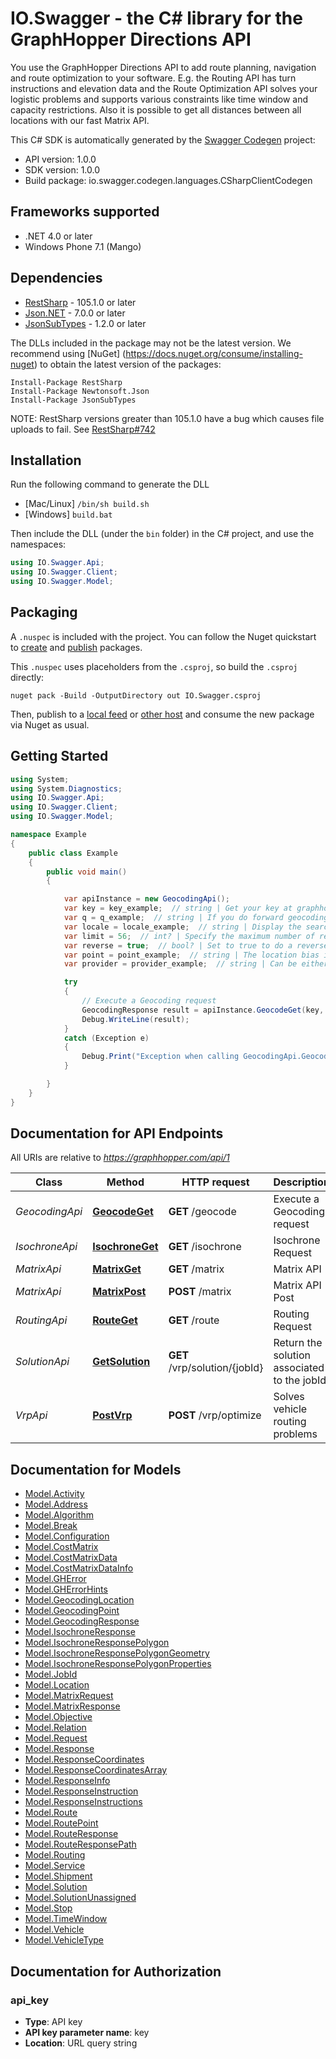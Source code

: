 # IO.Swagger - the C# library for the GraphHopper Directions API

You use the GraphHopper Directions API to add route planning, navigation and route optimization to your software. E.g. the Routing API has turn instructions and elevation data and the Route Optimization API solves your logistic problems and supports various constraints like time window and capacity restrictions. Also it is possible to get all distances between all locations with our fast Matrix API.

This C# SDK is automatically generated by the [Swagger Codegen](https://github.com/swagger-api/swagger-codegen) project:

- API version: 1.0.0
- SDK version: 1.0.0
- Build package: io.swagger.codegen.languages.CSharpClientCodegen

<a name="frameworks-supported"></a>
## Frameworks supported
- .NET 4.0 or later
- Windows Phone 7.1 (Mango)

<a name="dependencies"></a>
## Dependencies
- [RestSharp](https://www.nuget.org/packages/RestSharp) - 105.1.0 or later
- [Json.NET](https://www.nuget.org/packages/Newtonsoft.Json/) - 7.0.0 or later
- [JsonSubTypes](https://www.nuget.org/packages/JsonSubTypes/) - 1.2.0 or later

The DLLs included in the package may not be the latest version. We recommend using [NuGet] (https://docs.nuget.org/consume/installing-nuget) to obtain the latest version of the packages:
```
Install-Package RestSharp
Install-Package Newtonsoft.Json
Install-Package JsonSubTypes
```

NOTE: RestSharp versions greater than 105.1.0 have a bug which causes file uploads to fail. See [RestSharp#742](https://github.com/restsharp/RestSharp/issues/742)

<a name="installation"></a>
## Installation
Run the following command to generate the DLL
- [Mac/Linux] `/bin/sh build.sh`
- [Windows] `build.bat`

Then include the DLL (under the `bin` folder) in the C# project, and use the namespaces:
```csharp
using IO.Swagger.Api;
using IO.Swagger.Client;
using IO.Swagger.Model;
```
<a name="packaging"></a>
## Packaging

A `.nuspec` is included with the project. You can follow the Nuget quickstart to [create](https://docs.microsoft.com/en-us/nuget/quickstart/create-and-publish-a-package#create-the-package) and [publish](https://docs.microsoft.com/en-us/nuget/quickstart/create-and-publish-a-package#publish-the-package) packages.

This `.nuspec` uses placeholders from the `.csproj`, so build the `.csproj` directly:

```
nuget pack -Build -OutputDirectory out IO.Swagger.csproj
```

Then, publish to a [local feed](https://docs.microsoft.com/en-us/nuget/hosting-packages/local-feeds) or [other host](https://docs.microsoft.com/en-us/nuget/hosting-packages/overview) and consume the new package via Nuget as usual.

<a name="getting-started"></a>
## Getting Started

```csharp
using System;
using System.Diagnostics;
using IO.Swagger.Api;
using IO.Swagger.Client;
using IO.Swagger.Model;

namespace Example
{
    public class Example
    {
        public void main()
        {

            var apiInstance = new GeocodingApi();
            var key = key_example;  // string | Get your key at graphhopper.com
            var q = q_example;  // string | If you do forward geocoding, then this would be a textual description of the adress you are looking for. If you do reverse geocoding this would be in lat,lon. (optional) 
            var locale = locale_example;  // string | Display the search results for the specified locale. Currently French (fr), English (en), German (de) and Italian (it) are supported. If the locale wasn't found the default (en) is used. (optional) 
            var limit = 56;  // int? | Specify the maximum number of returned results (optional) 
            var reverse = true;  // bool? | Set to true to do a reverse Geocoding request (optional) 
            var point = point_example;  // string | The location bias in the format 'latitude,longitude' e.g. point=45.93272,11.58803 (optional) 
            var provider = provider_example;  // string | Can be either, default, nominatim, opencagedata (optional) 

            try
            {
                // Execute a Geocoding request
                GeocodingResponse result = apiInstance.GeocodeGet(key, q, locale, limit, reverse, point, provider);
                Debug.WriteLine(result);
            }
            catch (Exception e)
            {
                Debug.Print("Exception when calling GeocodingApi.GeocodeGet: " + e.Message );
            }

        }
    }
}
```

<a name="documentation-for-api-endpoints"></a>
## Documentation for API Endpoints

All URIs are relative to *https://graphhopper.com/api/1*

Class | Method | HTTP request | Description
------------ | ------------- | ------------- | -------------
*GeocodingApi* | [**GeocodeGet**](docs/GeocodingApi.md#geocodeget) | **GET** /geocode | Execute a Geocoding request
*IsochroneApi* | [**IsochroneGet**](docs/IsochroneApi.md#isochroneget) | **GET** /isochrone | Isochrone Request
*MatrixApi* | [**MatrixGet**](docs/MatrixApi.md#matrixget) | **GET** /matrix | Matrix API
*MatrixApi* | [**MatrixPost**](docs/MatrixApi.md#matrixpost) | **POST** /matrix | Matrix API Post
*RoutingApi* | [**RouteGet**](docs/RoutingApi.md#routeget) | **GET** /route | Routing Request
*SolutionApi* | [**GetSolution**](docs/SolutionApi.md#getsolution) | **GET** /vrp/solution/{jobId} | Return the solution associated to the jobId
*VrpApi* | [**PostVrp**](docs/VrpApi.md#postvrp) | **POST** /vrp/optimize | Solves vehicle routing problems


<a name="documentation-for-models"></a>
## Documentation for Models

 - [Model.Activity](docs/Activity.md)
 - [Model.Address](docs/Address.md)
 - [Model.Algorithm](docs/Algorithm.md)
 - [Model.Break](docs/Break.md)
 - [Model.Configuration](docs/Configuration.md)
 - [Model.CostMatrix](docs/CostMatrix.md)
 - [Model.CostMatrixData](docs/CostMatrixData.md)
 - [Model.CostMatrixDataInfo](docs/CostMatrixDataInfo.md)
 - [Model.GHError](docs/GHError.md)
 - [Model.GHErrorHints](docs/GHErrorHints.md)
 - [Model.GeocodingLocation](docs/GeocodingLocation.md)
 - [Model.GeocodingPoint](docs/GeocodingPoint.md)
 - [Model.GeocodingResponse](docs/GeocodingResponse.md)
 - [Model.IsochroneResponse](docs/IsochroneResponse.md)
 - [Model.IsochroneResponsePolygon](docs/IsochroneResponsePolygon.md)
 - [Model.IsochroneResponsePolygonGeometry](docs/IsochroneResponsePolygonGeometry.md)
 - [Model.IsochroneResponsePolygonProperties](docs/IsochroneResponsePolygonProperties.md)
 - [Model.JobId](docs/JobId.md)
 - [Model.Location](docs/Location.md)
 - [Model.MatrixRequest](docs/MatrixRequest.md)
 - [Model.MatrixResponse](docs/MatrixResponse.md)
 - [Model.Objective](docs/Objective.md)
 - [Model.Relation](docs/Relation.md)
 - [Model.Request](docs/Request.md)
 - [Model.Response](docs/Response.md)
 - [Model.ResponseCoordinates](docs/ResponseCoordinates.md)
 - [Model.ResponseCoordinatesArray](docs/ResponseCoordinatesArray.md)
 - [Model.ResponseInfo](docs/ResponseInfo.md)
 - [Model.ResponseInstruction](docs/ResponseInstruction.md)
 - [Model.ResponseInstructions](docs/ResponseInstructions.md)
 - [Model.Route](docs/Route.md)
 - [Model.RoutePoint](docs/RoutePoint.md)
 - [Model.RouteResponse](docs/RouteResponse.md)
 - [Model.RouteResponsePath](docs/RouteResponsePath.md)
 - [Model.Routing](docs/Routing.md)
 - [Model.Service](docs/Service.md)
 - [Model.Shipment](docs/Shipment.md)
 - [Model.Solution](docs/Solution.md)
 - [Model.SolutionUnassigned](docs/SolutionUnassigned.md)
 - [Model.Stop](docs/Stop.md)
 - [Model.TimeWindow](docs/TimeWindow.md)
 - [Model.Vehicle](docs/Vehicle.md)
 - [Model.VehicleType](docs/VehicleType.md)


<a name="documentation-for-authorization"></a>
## Documentation for Authorization

<a name="api_key"></a>
### api_key

- **Type**: API key
- **API key parameter name**: key
- **Location**: URL query string

